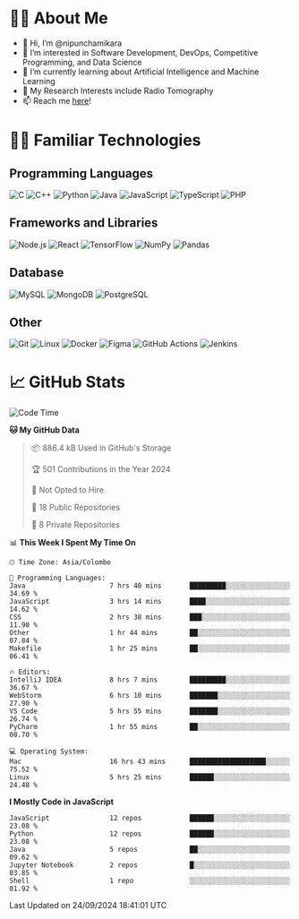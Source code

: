 # 🙋‍♂️ About Me
- 👋 Hi, I’m @nipunchamikara
- 👀 I’m interested in Software Development, DevOps, Competitive Programming, and Data Science
- 🌱 I’m currently learning about Artificial Intelligence and Machine Learning
- 📜 My Research Interests include Radio Tomography
- 📫 Reach me [here](mailto:nipunchamikara@yahoo.com)!

# 👨‍💻 Familiar Technologies

## Programming Languages
![C](https://img.icons8.com/color/48/000000/c-programming.png "C")
![C++](https://img.icons8.com/color/48/000000/c-plus-plus-logo.png "C++")
![Python](https://img.icons8.com/color/48/000000/python.png "Python")
![Java](https://img.icons8.com/color/48/000000/java-coffee-cup-logo.png "Java")
![JavaScript](https://img.icons8.com/color/48/000000/javascript.png "JavaScript")
![TypeScript](https://img.icons8.com/color/48/000000/typescript.png "TypeScript")
![PHP](https://img.icons8.com/officel/48/000000/php-logo.png "PHP")

## Frameworks and Libraries
![Node.js](https://img.icons8.com/color/48/000000/nodejs.png "Node.js")
![React](https://img.icons8.com/officel/48/000000/react.png "React")
![TensorFlow](https://img.icons8.com/color/48/000000/tensorflow.png "TensorFlow")
![NumPy](https://img.icons8.com/color/48/000000/numpy.png "NumPy")
![Pandas](https://img.icons8.com/color/48/000000/pandas.png "Pandas")

## Database
![MySQL](https://img.icons8.com/color/48/000000/mysql-logo.png "MySQL")
![MongoDB](https://img.icons8.com/color/48/000000/mongodb.png "MongoDB")
![PostgreSQL](https://img.icons8.com/color/48/000000/postgreesql.png "PostgreSQL")

## Other
![Git](https://img.icons8.com/color/48/000000/git.png "Git")
![Linux](https://img.icons8.com/color/48/000000/linux.png "Linux")
![Docker](https://img.icons8.com/color/48/000000/docker.png "Docker")
![Figma](https://img.icons8.com/color/48/000000/figma.png "Figma")
![GitHub Actions](https://img.icons8.com/color/48/000000/github.png "GitHub Actions")
![Jenkins](https://img.icons8.com/color/48/000000/jenkins.png "Jenkins")

# 📈 GitHub Stats

<!--START_SECTION:waka-->
![Code Time](http://img.shields.io/badge/Code%20Time-1%2C002%20hrs%207%20mins-blue)

**🐱 My GitHub Data** 

> 📦 886.4 kB Used in GitHub's Storage 
 > 
> 🏆 501 Contributions in the Year 2024
 > 
> 🚫 Not Opted to Hire
 > 
> 📜 18 Public Repositories 
 > 
> 🔑 8 Private Repositories 
 > 
📊 **This Week I Spent My Time On** 

```text
🕑︎ Time Zone: Asia/Colombo

💬 Programming Languages: 
Java                     7 hrs 40 mins       █████████░░░░░░░░░░░░░░░░   34.69 % 
JavaScript               3 hrs 14 mins       ████░░░░░░░░░░░░░░░░░░░░░   14.62 % 
CSS                      2 hrs 38 mins       ███░░░░░░░░░░░░░░░░░░░░░░   11.90 % 
Other                    1 hr 44 mins        ██░░░░░░░░░░░░░░░░░░░░░░░   07.84 % 
Makefile                 1 hr 25 mins        ██░░░░░░░░░░░░░░░░░░░░░░░   06.41 % 

🔥 Editors: 
IntelliJ IDEA            8 hrs 7 mins        █████████░░░░░░░░░░░░░░░░   36.67 % 
WebStorm                 6 hrs 10 mins       ███████░░░░░░░░░░░░░░░░░░   27.90 % 
VS Code                  5 hrs 55 mins       ███████░░░░░░░░░░░░░░░░░░   26.74 % 
PyCharm                  1 hr 55 mins        ██░░░░░░░░░░░░░░░░░░░░░░░   08.70 % 

💻 Operating System: 
Mac                      16 hrs 43 mins      ███████████████████░░░░░░   75.52 % 
Linux                    5 hrs 25 mins       ██████░░░░░░░░░░░░░░░░░░░   24.48 % 
```

**I Mostly Code in JavaScript** 

```text
JavaScript               12 repos            ██████░░░░░░░░░░░░░░░░░░░   23.08 % 
Python                   12 repos            ██████░░░░░░░░░░░░░░░░░░░   23.08 % 
Java                     5 repos             ██░░░░░░░░░░░░░░░░░░░░░░░   09.62 % 
Jupyter Notebook         2 repos             █░░░░░░░░░░░░░░░░░░░░░░░░   03.85 % 
Shell                    1 repo              ░░░░░░░░░░░░░░░░░░░░░░░░░   01.92 % 
```




 Last Updated on 24/09/2024 18:41:01 UTC
<!--END_SECTION:waka-->

